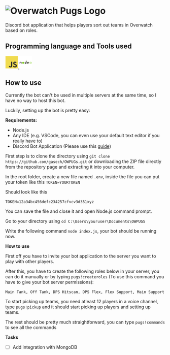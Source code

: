 # ![Overwatch Pugs Logo](https://media.discordapp.net/attachments/362749870387363841/867199378511233024/Untitled.png)
Discord bot application that helps players sort out teams in Overwatch based on roles.

## Programming language and Tools used
<p align="left"><a href="https://developer.mozilla.org/en-US/docs/Web/JavaScript" target="_blank"> <img src="https://raw.githubusercontent.com/devicons/devicon/master/icons/javascript/javascript-original.svg" alt="javascript" width="40" height="40"/> </a> <a href="https://nodejs.org" target="_blank"> <img src="https://raw.githubusercontent.com/devicons/devicon/master/icons/nodejs/nodejs-original-wordmark.svg" alt="nodejs" width="40" height="40"/> </a></p>

## How to use
Currently the bot can't be used in multiple servers at the same time, so I have no way to host this bot.

Luckily, setting up the bot is pretty easy:

**Requirements:**
* Node.js
* Any IDE (e.g. VSCode, you can even use your default text editor if you really have to)
* Discord Bot Application (Please use this [guide](https://discordjs.guide/preparations/setting-up-a-bot-application.html#creating-your-bot))

First step is to clone the directory using ```git clone https://github.com/gasech/OWPUGs.git``` or downloading the ZIP file directly from the repository page and extracting it into your computer.


In the root folder, create a new file named `.env`, inside the file you can put your token like this `TOKEN=YOURTOKEN`

Should look like this
```
TOKEN=12a34bc456defc234257cfvcv3d351xyz
```

You can save the file and close it and open Node.js command prompt.

Go to your directory using `cd C:\Users\youruser\Documents\OWPUGS`

Write the following command `node index.js`, your bot should be running now.

**How to use**

First off you have to invite your bot application to the server you want to play with other players.

After this, you have to create the following roles below in your server, you can do it manually or by typing `pugs!createroles` (To use this command you have to give your bot server permissions):

```
Main Tank, Off Tank, DPS Hitscan, DPS Flex, Flex Support, Main Support
```

To start picking up teams, you need atleast 12 players in a voice channel, type `pugs!pickup` and it should start picking up players and setting up teams.

The rest should be pretty much straightforward, you can type `pugs!commands` to see all the commands

**Tasks**

- [ ] Add integration with MongoDB